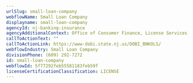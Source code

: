 ```yaml
---
urlSlug: small-loan-company
webflowName: Small Loan Company
displayname: small-loan-company
agencyId: nj-banking-insurance
agencyAdditionalContext: Office of Consumer Finance, License Services
callToActionText: ""
callToActionLink: https://www-dobi.state.nj.us/DOBI_BNKOLS/
webflowIndustry: Small Loan Company
divisionPhone: (609) 292-7272
id: small-loan-company
webflowId: 5f77292feb55581183feb59f
licenseCertificationClassification: LICENSE
---
```


